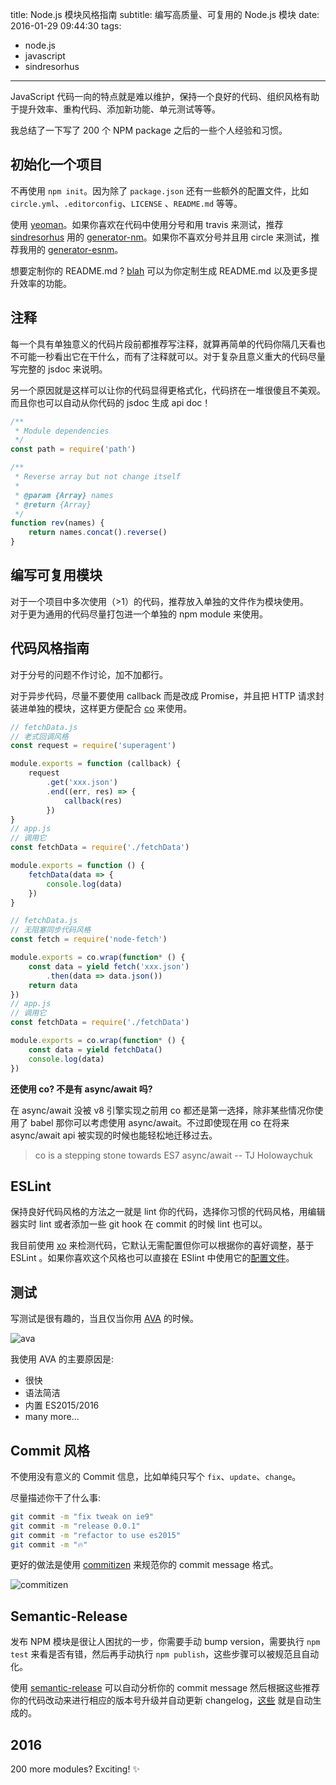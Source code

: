title: Node.js 模块风格指南
subtitle: 编写高质量、可复用的 Node.js 模块
date: 2016-01-29 09:44:30
tags:
  - node.js
  - javascript
  - sindresorhus

---
JavaScript 代码一向的特点就是难以维护，保持一个良好的代码、组织风格有助于提升效率、重构代码、添加新功能、单元测试等等。

我总结了一下写了 200 个 NPM package 之后的一些个人经验和习惯。

## 初始化一个项目

不再使用 `npm init`。因为除了 `package.json` 还有一些额外的配置文件，比如 `circle.yml`、`.editorconfig`、`LICENSE` 、`README.md` 等等。

使用 [yeoman](http://yeoman.io)。如果你喜欢在代码中使用分号和用 travis 来测试，推荐 [sindresorhus](https://github.com/sindresorhus) 用的 [generator-nm](https://github.com/sindresorhus/generator-nm)。如果你不喜欢分号并且用 circle 来测试，推荐我用的 [generator-esnm](https://github.com/egoist/generator-esnm)。

想要定制你的 README.md ? [blah](https://github.com/IonicaBizau/blah) 可以为你定制生成 README.md 以及更多提升效率的功能。

## 注释

每一个具有单独意义的代码片段前都推荐写注释，就算再简单的代码你隔几天看也不可能一秒看出它在干什么，而有了注释就可以。对于复杂且意义重大的代码尽量写完整的 jsdoc 来说明。

另一个原因就是这样可以让你的代码显得更格式化，代码挤在一堆很傻且不美观。而且你也可以自动从你代码的 jsdoc 生成 api doc！

```js
/**	
 * Module dependencies
 */
const path = require('path')

/**
 * Reverse array but not change itself
 *
 * @param {Array} names
 * @return {Array}
 */
function rev(names) {
	return names.concat().reverse()
}
```

## 编写可复用模块

对于一个项目中多次使用（>1）的代码，推荐放入单独的文件作为模块使用。  
对于更为通用的代码尽量打包进一个单独的 npm module 来使用。

## 代码风格指南

对于分号的问题不作讨论，加不加都行。

对于异步代码，尽量不要使用 callback 而是改成 Promise，并且把 HTTP 请求封装进单独的模块，这样更方便配合 [co](https://github.com/tj/co) 来使用。

```js
// fetchData.js
// 老式回调风格
const request = require('superagent')

module.exports = function (callback) {
	request
		.get('xxx.json')
		.end((err, res) => {
			callback(res)
		})
}
// app.js
// 调用它
const fetchData = require('./fetchData')

module.exports = function () {
	fetchData(data => {
		console.log(data)
	})
}

// fetchData.js
// 无阻塞同步代码风格
const fetch = require('node-fetch')

module.exports = co.wrap(function* () {
	const data = yield fetch('xxx.json')
		.then(data => data.json())
	return data
})
// app.js
// 调用它
const fetchData = require('./fetchData')

module.exports = co.wrap(function* () {
	const data = yield fetchData()
	console.log(data)
})
```

**还使用 co? 不是有 async/await 吗?**

在 async/await 没被 v8 引擎实现之前用 co 都还是第一选择，除非某些情况你使用了 babel 那你可以考虑使用 async/await。不过即使现在用 co 在将来 async/await api 被实现的时候也能轻松地迁移过去。

> co is a stepping stone towards ES7 async/await -- TJ Holowaychuk


## ESLint

保持良好代码风格的方法之一就是 lint 你的代码，选择你习惯的代码风格，用编辑器实时 lint 或者添加一些 git hook 在 commit 的时候 lint 也可以。

我目前使用 [xo](https://github.com/sindresorhus/xo) 来检测代码，它默认无需配置但你可以根据你的喜好调整，基于 ESLint 。如果你喜欢这个风格也可以直接在 ESlint 中使用它的[配置文件](https://github.com/sindresorhus/eslint-config-xo)。

## 测试

写测试是很有趣的，当且仅当你用 [AVA](https://github.com/sindresorhus/ava) 的时候。

![ava](https://camo.githubusercontent.com/fc55513ee5cb412b2b0d1540032b602ed0142dbe/68747470733a2f2f63646e2e7261776769742e636f6d2f73696e647265736f726875732f6176612f666531636561316361336432633835313863306363333965633862653539326265616239303535382f6d656469612f6c6f676f2e737667)

我使用 AVA 的主要原因是:

- 很快
- 语法简洁
- 内置 ES2015/2016
- many more...

## Commit 风格

不使用没有意义的 Commit 信息，比如单纯只写个 `fix`、`update`、`change`。

尽量描述你干了什么事:

```bash
git commit -m "fix tweak on ie9"
git commit -m "release 0.0.1"
git commit -m "refactor to use es2015"
git commit -m "🔥"
```

更好的做法是使用 [commitizen](https://github.com/commitizen/cz-cli) 来规范你的 commit message 格式。

![commitizen](https://github.com/commitizen/cz-cli/raw/master/meta/screenshots/add-commit.png)

## Semantic-Release

发布 NPM 模块是很让人困扰的一步，你需要手动 bump version，需要执行 `npm test` 来看是否有错，然后再手动执行 `npm publish`，这些步骤可以被规范且自动化。

使用 [semantic-release](https://github.com/semantic-release/semantic-release) 可以自动分析你的 commit message 然后根据这些推荐你的代码改动来进行相应的版本号升级并自动更新 changelog，[这些](https://github.com/egoist/tooling/releases) 就是自动生成的。

## 2016

200 more modules? Exciting! ✨
